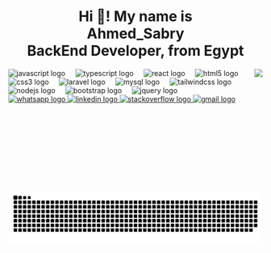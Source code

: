 <h1 align="center">Hi 👋! My name is<br>Ahmed_Sabry<br>BackEnd Developer, from Egypt</h1>


<img align="right" height="241" src="https://scontent.faly2-1.fna.fbcdn.net/v/t39.30808-6/468959577_3896556007286103_951914293832899029_n.jpg?_nc_cat=111&ccb=1-7&_nc_sid=6ee11a&_nc_eui2=AeFsrrlXzYLPguWFnYNXqphoNlKlPt2p9vk2UqU-3an2-Y17tebJ8kOR6tVTfRqSr6ZJcpX3tPOEIjE2-kNHrif6&_nc_ohc=uBzcptmh2yMQ7kNvgEoVNPY&_nc_zt=23&_nc_ht=scontent.faly2-1.fna&_nc_gid=AbCdYCwoFECc953we67i7Az&oh=00_AYA--HFGKTm0Y0kgLgS_5Tt-zRpp-shpZ6Ss7ouiDPEOtQ&oe=6768C5E8"  />


<div align="left">
  <img src="https://cdn.jsdelivr.net/gh/devicons/devicon/icons/javascript/javascript-original.svg" height="39" alt="javascript logo"  />
  <img width="12" />
  <img src="https://cdn.jsdelivr.net/gh/devicons/devicon/icons/typescript/typescript-original.svg" height="39" alt="typescript logo"  />
  <img width="12" />
  <img src="https://cdn.jsdelivr.net/gh/devicons/devicon/icons/react/react-original.svg" height="39" alt="react logo"  />
  <img width="12" />
  <img src="https://cdn.jsdelivr.net/gh/devicons/devicon/icons/html5/html5-original.svg" height="39" alt="html5 logo"  />
  <img width="12" />
  <img src="https://cdn.jsdelivr.net/gh/devicons/devicon/icons/css3/css3-original.svg" height="39" alt="css3 logo"  />
  <img width="12" />
  <img src="https://cdn.jsdelivr.net/gh/devicons/devicon/icons/laravel/laravel-original.svg" height="39" alt="laravel logo"  />
  <img width="12" />
  <img src="https://cdn.jsdelivr.net/gh/devicons/devicon/icons/mysql/mysql-original.svg" height="39" alt="mysql logo"  />
  <img width="12" />
  <img src="https://cdn.jsdelivr.net/gh/devicons/devicon/icons/tailwindcss/tailwindcss-original-wordmark.svg" height="39" alt="tailwindcss logo"  />
  <img width="12" />
  <img src="https://cdn.jsdelivr.net/gh/devicons/devicon/icons/nodejs/nodejs-original.svg" height="39" alt="nodejs logo"  />
  <img width="12" />
  <img src="https://cdn.jsdelivr.net/gh/devicons/devicon/icons/bootstrap/bootstrap-original.svg" height="39" alt="bootstrap logo"  />
  <img width="12" />
  <img src="https://cdn.jsdelivr.net/gh/devicons/devicon/icons/jquery/jquery-original.svg" height="39" alt="jquery logo"  />
</div>

<div align="left">
  <a href="https://wa.me/+201080643815?text=Peace%20be%20upon%20you" target="_blank">
    <img src="https://img.shields.io/static/v1?message=Whatsapp&logo=whatsapp&label=&color=25D366&logoColor=white&labelColor=&style=for-the-badge" height="32" alt="whatsapp logo"  />
  </a>
  <a href="https://www.linkedin.com/in/ahmedsabryhagrs/" target="_blank">
    <img src="https://img.shields.io/static/v1?message=LinkedIn&logo=linkedin&label=&color=0077B5&logoColor=white&labelColor=&style=for-the-badge" height="32" alt="linkedin logo"  />
  </a>
  <a href="https://stackoverflow.com/users/22664543/ahmed-hagrs" target="_blank">
    <img src="https://img.shields.io/static/v1?message=Stackoverflow&logo=stackoverflow&label=&color=FE7A16&logoColor=white&labelColor=&style=for-the-badge" height="32" alt="stackoverflow logo"  />
  </a>
  <a href="mailto:as0162121@gmail.com" target="_blank">
    <img src="https://img.shields.io/static/v1?message=Gmail&logo=gmail&label=&color=D14836&logoColor=white&labelColor=&style=for-the-badge" height="32" alt="gmail logo"  />
  </a>
</div>

<div align="center">
<img src="https://raw.githubusercontent.com/Platane/snk/output/github-contribution-grid-snake.svg" alt="Snake animation" />
</div>
